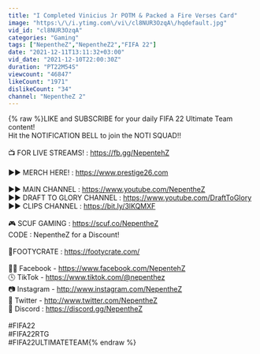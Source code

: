 ```yaml
---
title: "I Completed Vinicius Jr POTM & Packed a Fire Verses Card"
image: "https:\/\/i.ytimg.com\/vi\/cl8NUR3OzqA\/hqdefault.jpg"
vid_id: "cl8NUR3OzqA"
categories: "Gaming"
tags: ["NepentheZ","NepentheZ2","FIFA 22"]
date: "2021-12-11T13:11:32+03:00"
vid_date: "2021-12-10T22:00:30Z"
duration: "PT22M54S"
viewcount: "46847"
likeCount: "1971"
dislikeCount: "34"
channel: "NepentheZ 2"
---
```

{% raw %}LIKE and SUBSCRIBE for your daily FIFA 22 Ultimate Team content! <br />Hit the NOTIFICATION BELL to join the NOTI SQUAD!! <br /><br />📺 FOR LIVE STREAMS! : <a rel="nofollow" target="blank" href="https://fb.gg/NepentehZ">https://fb.gg/NepentehZ</a><br /><br />►► MERCH HERE! : <a rel="nofollow" target="blank" href="https://www.prestige26.com">https://www.prestige26.com</a> <br /><br />►► MAIN CHANNEL : <a rel="nofollow" target="blank" href="https://www.youtube.com/NepentheZ">https://www.youtube.com/NepentheZ</a><br />►► DRAFT TO GLORY CHANNEL : <a rel="nofollow" target="blank" href="https://www.youtube.com/DraftToGlory">https://www.youtube.com/DraftToGlory</a><br />►► CLIPS CHANNEL : <a rel="nofollow" target="blank" href="https://bit.ly/3lKQMXF">https://bit.ly/3lKQMXF</a><br /><br />🎮 SCUF GAMING : <a rel="nofollow" target="blank" href="https://scuf.co/NepentheZ">https://scuf.co/NepentheZ</a><br />CODE : NepentheZ for a Discount!<br /><br />👕FOOTYCRATE : <a rel="nofollow" target="blank" href="https://footycrate.com/">https://footycrate.com/</a><br /><br />👫🏼 Facebook - <a rel="nofollow" target="blank" href="https://www.facebook.com/NepentehZ">https://www.facebook.com/NepentehZ</a><br />🕓 TikTok - <a rel="nofollow" target="blank" href="https://www.tiktok.com/@nepenthez">https://www.tiktok.com/@nepenthez</a><br />📷 Instagram - <a rel="nofollow" target="blank" href="http://www.instagram.com/NepentheZ">http://www.instagram.com/NepentheZ</a><br />🐥 Twitter - <a rel="nofollow" target="blank" href="http://www.twitter.com/NepentheZ">http://www.twitter.com/NepentheZ</a><br />💬 Discord : <a rel="nofollow" target="blank" href="https://discord.gg/NepentheZ">https://discord.gg/NepentheZ</a><br /><br />#FIFA22<br />#FIFA22RTG<br />#FIFA22ULTIMATETEAM{% endraw %}

